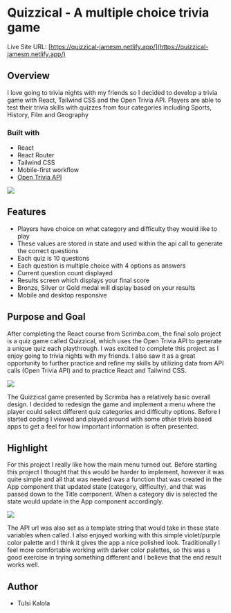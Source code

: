 # Quizzical - A multiple choice trivia game

Live Site URL: [https://quizzical-jamesm.netlify.app/](https://quizzical-jamesm.netlify.app/)

## Overview

I love going to trivia nights with my friends so I decided to develop a trivia game with React, Tailwind CSS and the Open Trivia API. Players are able to test their trivia skills with quizzes from four categories including Sports, History, Film and Geography

### Built with

- React
- React Router
- Tailwind CSS
- Mobile-first workflow
- [Open Trivia API](https://opentdb.com/api_config.php)


![](/public/menu.png)

## Features
- Players have choice on what category and difficulty they would like to play
- These values are stored in state and used within the api call to generate the correct questions
- Each quiz is 10 questions
- Each question is multiple choice with 4 options as answers
- Current question count displayed
- Results screen which displays your final score
- Bronze, Silver or Gold medal will display based on your results
- Mobile and desktop responsive

## Purpose and Goal
After completing the React course from Scrimba.com, the final solo project is a quiz game called Quizzical, which uses the Open Trivia API to generate a unique quiz each playthrough. I was excited to complete this project as I enjoy going to trivia nights with my friends. I also saw it as a great opportunity to further practice and refine my skills by utilizing data from API calls (Open Trivia API) and to practice React and Tailwind CSS.

![](/public/question.png)

The Quizzical game presented by Scrimba has a relatively basic overall design. I decided to redesign the game and implement a menu where the player could select different quiz categories and difficulty options. Before I started coding I viewed and played around with some other trivia based apps to get a feel for how important information is often presented.

## Highlight
For this project I really like how the main menu turned out. Before starting this project I thought that this would be harder to implement, however it was quite simple and all that was needed was a function that was created in the App component that updated state (category, difficulty), and that was passed down to the Title component. When a category div is selected the state would update in the App component accordingly.

![](/public/results.png)

The API url was also set as a template string that would take in these state variables when called. I also enjoyed working with this simple violet/purple color palette and I think it gives the app a nice polished look. Traditionally I feel more comfortable working with darker color palettes, so this was a good exercise in trying something different and I believe that the end result works well.

## Author

- Tulsi Kalola

